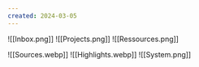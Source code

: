 ```yaml
---
created: 2024-03-05
---
```


![[Inbox.png]]
![[Projects.png]]
![[Ressources.png]]

![[Sources.webp]]
![[Highlights.webp]]
![[System.png]]
